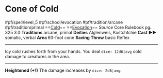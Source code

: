 # Cone of Cold
#pf/spell/level_5 #pf/school/evocation #pf/tradition/arcane #pf/tradition/primal
==[Cold](../../../Traits/Cold.md)== ==[Evocation](../../../Traits/Evocation.md)==
*Source* Core Rulebook pg. 325 3.0
**Traditions** arcane, primal
**Deities** Alglenweis, Kostchtchie
**Cast** ►► somatic, verbal
**Area** 60-foot cone
**Saving Throw** basic Reflex

---
Icy cold rushes forth from your hands. You deal `dice: 12d6|avg` cold damage to creatures in the area.

<hr>

**Heightened (+1)** The damage increases by `dice: 2d6|avg`.